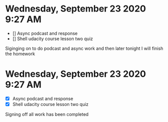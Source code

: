 # Wednesday, September 23 2020 9:27 AM
- [] Async podcast and response 
- [] Shell udacity course lesson two quiz

Siginging on to do podcast and async work and then later tonight I will finish the homework

# Wednesday, September 23 2020 9:27 AM
- [x] Async podcast and response 
- [x] Shell udacity course lesson two quiz

Signing off all work has been completed